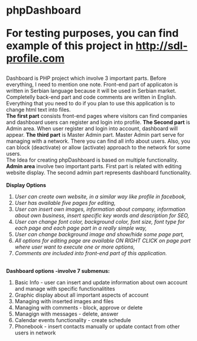 # phpDashboard <br> <p>For testing purposes, you can find example of this project in http://sdl-profile.com</p>
Dashboard is PHP project which involve 3 important parts. Before everything, I need to mention one note. Front-end part of applicaton is written in Serbian language because it will be used in Serbian market. Completelly back-end part and code comments are written in English. Everything that you need to do if you plan to use this application is to change html text into files.<br> <b>The first part</b> consists front-end pages where visitors can find companies and dashboard users can register and login into profile. <b>The Second part</b> is Admin area. When user register and login into account, dashboard will appear. <b>The third part</b> is Master Admin part. Master Admin part serve for managing with a network. There you can find all info about users. Also, you can block (deactivate) or allow (activate) approach to the network for some users. <br>
The Idea for creating phpDashboard is based on multiple functionality.<br>
<b>Admin area</b> involve two important parts. First part is related with editing website display. The second admin part represents dashboard functionality. <br><br>
<b>Display Options</b>
<ol>
  <li> <i>User can create own website, in a similar way like profile in facebook, </i></li>
  <li> <i>User has available five pages for editing, </i></li>
  <li> <i>User can insert own images, information about company, information about own business, insert specific key words and description for SEO, </i></li>
  <li> <i>User can change font color, background color, font size, font type for each page and each page part in a really simple way, </i> </li>
  <li> <i>User can change background image and show/hide some page part, </i></li>
  <li> <i>All options for editing page are available ON RIGHT CLICK on page part where user want to execute one or more options, </i></li>
  <li> <i>Comments are included into front-end part of this application. </i></li>
</ol>
<br>
<b>Dashboard options -involve 7 submenus:</b><br>
<ol>
  <li>Basic Info - user can insert and update information about own account and manage with specific functionalitites</li>
  <li>Graphic display about all important aspects of account</li>
  <li>Managing with inserted images and files</li>
  <li>Managing with comments - block, approve or delete</li>
  <li>Managign with messages - delete, answer</li>
  <li>Calendar events functionality - create schedule</li>
  <li>Phonebook - insert contacts manually or update contact from other users in network</li>
</ol>
